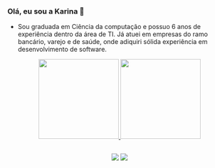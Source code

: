 ### Olá, eu sou a Karina 👋

- Sou graduada em Ciência da computação e possuo 6 anos de experiência dentro da área de TI. Já atuei em empresas do ramo bancário, varejo e de saúde, onde adiquiri sólida experiência em desenvolvimento de software. 

<div align="center">
  <a href="https://github.com/karinaerikads">
  <img height="180em" src="https://github-readme-stats.vercel.app/api?username=karinaerikads&show_icons=true&theme=dracula&include_all_commits=true&count_private=true"/>
  <img height="180em" src="https://github-readme-stats.vercel.app/api/top-langs/?username=karinaerikads&layout=compact&langs_count=7&theme=dracula"/>
  
  ##
    
  <div> 
  <a href="https://www.linkedin.com/in/karinaerikads" target="_blank"><img src="https://img.shields.io/badge/-LinkedIn-%230077B5?style=for-the-badge&logo=linkedin&logoColor=white" target="_blank"></a> 
  <a href = "mailto:karinaerikads48@gmail.com"><img src="https://img.shields.io/badge/Gmail-D14836?style=for-the-badge&logo=gmail&logoColor=white" target="_blank"></a>
